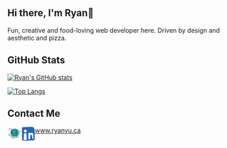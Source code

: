 ## Hi there, I'm Ryan👋

Fun, creative and food-loving web developer here. Driven by design and aesthetic and pizza.

## GitHub Stats

[![Ryan's GitHub stats](https://github-readme-stats.vercel.app/api?username=ryanvu&show_icons=true&theme=dracula)](https://github.com/ryanvu/github-readme-stats)

[![Top Langs](https://github-readme-stats.vercel.app/api/top-langs/?username=ryanvu&layout=compact)](https://github.com/anuraghazra/github-readme-stats)

## Contact Me

<a href="http://www.ryanvu.ca">
    <span>www.ryanvu.ca</span>
    <img height="32" align="left" alt="Website" src="assets/icons/personal.svg" />
</a>
<a href="https://www.linkedin.com/in/ryan-vu-0402/">
    <img height="32" align="left" alt="LinkedIn Profile" src="assets/icons/linkedin.svg" />
</a>

<!--


<a href="mailto:hi@novakcgx.me">
    <img height="32" align="left" alt="Mail" src="img/icons/protonmail.png" />
</a>

<a href="https://www.instagram.com/thechonkypenguin">
    <img height="32" align="left" alt="Instagram" src="img/icons/instagram.png" />
</a>

<a href="https://dribbble.com/novakcgx">
    <img height="32" align="left" alt="Dribbble" src="img/icons/dribbble.png" />
</a>
--!>

<!--
**ryanvu/ryanvu** is a ✨ _special_ ✨ repository because its `README.md` (this file) appears on your GitHub profile.

Here are some ideas to get you started:

- 🔭 I’m currently working on ...
- 🌱 I’m currently learning ...
- 👯 I’m looking to collaborate on ...
- 🤔 I’m looking for help with ...
- 💬 Ask me about ...
- 📫 How to reach me: ...
- 😄 Pronouns: ...
- ⚡ Fun fact: ...
-->
